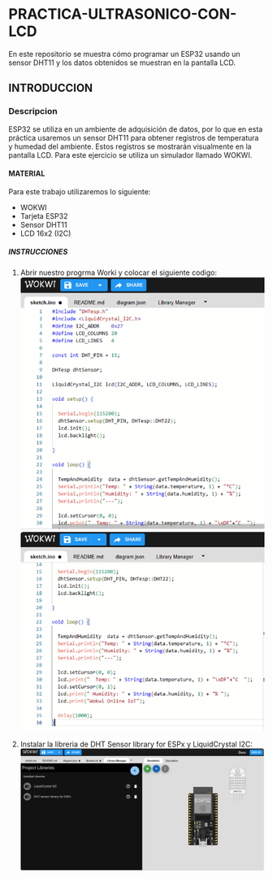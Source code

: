 # PRACTICA-ULTRASONICO-CON-LCD
En este repositorio se muestra cómo programar un ESP32 usando un sensor DHT11 y los datos obtenidos se muestran en la pantalla LCD.
## INTRODUCCION 
### Descripcion 

ESP32 se utiliza en un ambiente de adquisición de datos, por lo que en esta práctica usaremos un sensor DHT11 para obtener registros de temperatura y humedad del ambiente. Estos registros se mostrarán visualmente en la pantalla LCD. Para este ejercicio se utiliza un simulador llamado WOKWI.

#### MATERIAL
Para este trabajo utilizaremos lo siguiente:
* WOKWI
* Tarjeta ESP32
* Sensor DHT11
* LCD 16x2 (I2C)

##### INSTRUCCIONES 
1. Abrir nuestro progrma Worki y colocar el siguiente codigo:
![.](https://github.com/AdalGuadarrama/PRACTICA-ULTRASONICO-CON-LCD/blob/main/p4.0.png)
![.](https://github.com/AdalGuadarrama/PRACTICA-ULTRASONICO-CON-LCD/blob/main/p4.1.png)

2. Instalar la libreria de DHT Sensor library for ESPx y LiquidCrystal I2C:
![.](https://github.com/AdalGuadarrama/PRACTICA-ULTRASONICO-CON-LCD/blob/main/P4.2.png)

